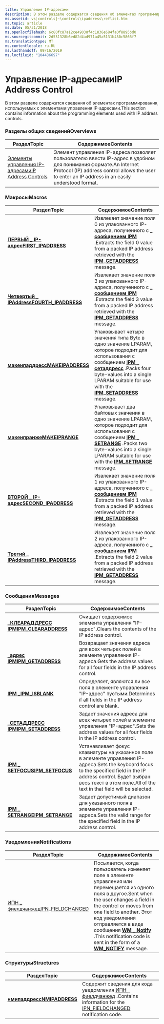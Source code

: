 ```yaml
---
title: Управление IP-адресами
description: В этом разделе содержатся сведения об элементах программирования, используемых с элементами управления IP-адресами.
ms.assetid: vs|controls|~\controls\ipaddress\reflist.htm
ms.topic: article
ms.date: 05/31/2018
ms.openlocfilehash: 6c80fc87a12ce49038f4c1836e684fa0f8895bd0
ms.sourcegitcommit: 2d531328b6ed82d4ad971a45a5131b430c5866f7
ms.translationtype: MT
ms.contentlocale: ru-RU
ms.lasthandoff: 09/16/2019
ms.locfileid: "104486697"
---
```

# <a name="ip-address-control"></a><span data-ttu-id="e86e5-103">Управление IP-адресами</span><span class="sxs-lookup"><span data-stu-id="e86e5-103">IP Address Control</span></span>

<span data-ttu-id="e86e5-104">В этом разделе содержатся сведения об элементах программирования, используемых с элементами управления IP-адресами.</span><span class="sxs-lookup"><span data-stu-id="e86e5-104">This section contains information about the programming elements used with IP address controls.</span></span>

### <a name="overviews"></a><span data-ttu-id="e86e5-105">Разделы общих сведений</span><span class="sxs-lookup"><span data-stu-id="e86e5-105">Overviews</span></span>



| <span data-ttu-id="e86e5-106">Раздел</span><span class="sxs-lookup"><span data-stu-id="e86e5-106">Topic</span></span>                                          | <span data-ttu-id="e86e5-107">Содержимое</span><span class="sxs-lookup"><span data-stu-id="e86e5-107">Contents</span></span>                                                                                                                    |
|------------------------------------------------|-----------------------------------------------------------------------------------------------------------------------------|
| [<span data-ttu-id="e86e5-108">Элементы управления IP-адресами</span><span class="sxs-lookup"><span data-stu-id="e86e5-108">IP Address Controls</span></span>](ip-address-controls.md) | <span data-ttu-id="e86e5-109">Элемент управления IP-адреса позволяет пользователю ввести IP-адрес в удобном для понимания формате.</span><span class="sxs-lookup"><span data-stu-id="e86e5-109">An Internet Protocol (IP) address control allows the user to enter an IP address in an easily understood format.</span></span><br/> |



 

### <a name="macros"></a><span data-ttu-id="e86e5-110">Макросы</span><span class="sxs-lookup"><span data-stu-id="e86e5-110">Macros</span></span>



| <span data-ttu-id="e86e5-111">Раздел</span><span class="sxs-lookup"><span data-stu-id="e86e5-111">Topic</span></span>                                         | <span data-ttu-id="e86e5-112">Содержимое</span><span class="sxs-lookup"><span data-stu-id="e86e5-112">Contents</span></span>                                                                                                                              |
|-----------------------------------------------|---------------------------------------------------------------------------------------------------------------------------------------|
| [<span data-ttu-id="e86e5-113">**ПЕРВЫЙ \_ IP-адрес**</span><span class="sxs-lookup"><span data-stu-id="e86e5-113">**FIRST\_IPADDRESS**</span></span>](/windows/desktop/api/Commctrl/nf-commctrl-first_ipaddress)   | <span data-ttu-id="e86e5-114">Извлекает значение поля 0 из упакованного IP-адреса, полученного с [**\_ сообщением IPM**](ipm-getaddress.md) .</span><span class="sxs-lookup"><span data-stu-id="e86e5-114">Extracts the field 0 value from a packed IP address retrieved with the [**IPM\_GETADDRESS**](ipm-getaddress.md) message.</span></span> <br/> |
| [<span data-ttu-id="e86e5-115">**Четвертый \_ IPAddress**</span><span class="sxs-lookup"><span data-stu-id="e86e5-115">**FOURTH\_IPADDRESS**</span></span>](/windows/desktop/api/Commctrl/nf-commctrl-fourth_ipaddress) | <span data-ttu-id="e86e5-116">Извлекает значение поля 3 из упакованного IP-адреса, полученного с [**\_ сообщением IPM**](ipm-getaddress.md) .</span><span class="sxs-lookup"><span data-stu-id="e86e5-116">Extracts the field 3 value from a packed IP address retrieved with the [**IPM\_GETADDRESS**](ipm-getaddress.md) message.</span></span> <br/> |
| [<span data-ttu-id="e86e5-117">**макеипаддресс**</span><span class="sxs-lookup"><span data-stu-id="e86e5-117">**MAKEIPADDRESS**</span></span>](/windows/desktop/api/Commctrl/nf-commctrl-makeipaddress)        | <span data-ttu-id="e86e5-118">Упаковывает четыре значения типа Byte в одно значение LPARAM, которое подходит для использования с сообщением [**IPM \_ сетаддресс**](ipm-setaddress.md) .</span><span class="sxs-lookup"><span data-stu-id="e86e5-118">Packs four byte-values into a single LPARAM suitable for use with the [**IPM\_SETADDRESS**](ipm-setaddress.md) message.</span></span> <br/>  |
| [<span data-ttu-id="e86e5-119">**макеипранже**</span><span class="sxs-lookup"><span data-stu-id="e86e5-119">**MAKEIPRANGE**</span></span>](/windows/desktop/api/Commctrl/nf-commctrl-makeiprange)            | <span data-ttu-id="e86e5-120">Упаковывает два байтовых значения в одно значение LPARAM, которое подходит для использования с сообщением [**IPM \_ SETRANGE**](ipm-setrange.md) .</span><span class="sxs-lookup"><span data-stu-id="e86e5-120">Packs two byte-values into a single LPARAM suitable for use with the [**IPM\_SETRANGE**](ipm-setrange.md) message.</span></span> <br/>       |
| [<span data-ttu-id="e86e5-121">**ВТОРОЙ \_ IP-адрес**</span><span class="sxs-lookup"><span data-stu-id="e86e5-121">**SECOND\_IPADDRESS**</span></span>](/windows/desktop/api/Commctrl/nf-commctrl-second_ipaddress) | <span data-ttu-id="e86e5-122">Извлекает значение поля 1 из упакованного IP-адреса, полученного с [**\_ сообщением IPM**](ipm-getaddress.md) .</span><span class="sxs-lookup"><span data-stu-id="e86e5-122">Extracts the field 1 value from a packed IP address retrieved with the [**IPM\_GETADDRESS**](ipm-getaddress.md) message.</span></span> <br/> |
| [<span data-ttu-id="e86e5-123">**Третий \_ IPAddress**</span><span class="sxs-lookup"><span data-stu-id="e86e5-123">**THIRD\_IPADDRESS**</span></span>](/windows/desktop/api/Commctrl/nf-commctrl-third_ipaddress)   | <span data-ttu-id="e86e5-124">Извлекает значение поля 2 из упакованного IP-адреса, полученного с [**\_ сообщением IPM**](ipm-getaddress.md) .</span><span class="sxs-lookup"><span data-stu-id="e86e5-124">Extracts the field 2 value from a packed IP address retrieved with the [**IPM\_GETADDRESS**](ipm-getaddress.md) message.</span></span> <br/> |



 

### <a name="messages"></a><span data-ttu-id="e86e5-125">Сообщения</span><span class="sxs-lookup"><span data-stu-id="e86e5-125">Messages</span></span>



| <span data-ttu-id="e86e5-126">Раздел</span><span class="sxs-lookup"><span data-stu-id="e86e5-126">Topic</span></span>                                         | <span data-ttu-id="e86e5-127">Содержимое</span><span class="sxs-lookup"><span data-stu-id="e86e5-127">Contents</span></span>                                                                                                                              |
|-----------------------------------------------|---------------------------------------------------------------------------------------------------------------------------------------|
| [<span data-ttu-id="e86e5-128">**\_КЛЕАРАДДРЕСС IPM**</span><span class="sxs-lookup"><span data-stu-id="e86e5-128">**IPM\_CLEARADDRESS**</span></span>](ipm-clearaddress.md) | <span data-ttu-id="e86e5-129">Очищает содержимое элемента управления "IP-адрес".</span><span class="sxs-lookup"><span data-stu-id="e86e5-129">Clears the contents of the IP address control.</span></span> <br/>                                                                            |
| [<span data-ttu-id="e86e5-130">**\_адрес IPM**</span><span class="sxs-lookup"><span data-stu-id="e86e5-130">**IPM\_GETADDRESS**</span></span>](ipm-getaddress.md)     | <span data-ttu-id="e86e5-131">Возвращает значения адреса для всех четырех полей в элементе управления IP-адреса.</span><span class="sxs-lookup"><span data-stu-id="e86e5-131">Gets the address values for all four fields in the IP address control.</span></span> <br/>                                                    |
| [<span data-ttu-id="e86e5-132">**IPM \_**</span><span class="sxs-lookup"><span data-stu-id="e86e5-132">**IPM\_ISBLANK**</span></span>](ipm-isblank.md)           | <span data-ttu-id="e86e5-133">Определяет, являются ли все поля в элементе управления "IP-адрес" пустыми.</span><span class="sxs-lookup"><span data-stu-id="e86e5-133">Determines if all fields in the IP address control are blank.</span></span> <br/>                                                             |
| [<span data-ttu-id="e86e5-134">**\_СЕТАДДРЕСС IPM**</span><span class="sxs-lookup"><span data-stu-id="e86e5-134">**IPM\_SETADDRESS**</span></span>](ipm-setaddress.md)     | <span data-ttu-id="e86e5-135">Задает значения адреса для всех четырех полей в элементе управления "IP-адрес".</span><span class="sxs-lookup"><span data-stu-id="e86e5-135">Sets the address values for all four fields in the IP address control.</span></span> <br/>                                                    |
| [<span data-ttu-id="e86e5-136">**IPM \_ SETFOCUS**</span><span class="sxs-lookup"><span data-stu-id="e86e5-136">**IPM\_SETFOCUS**</span></span>](ipm-setfocus.md)         | <span data-ttu-id="e86e5-137">Устанавливает фокус клавиатуры на указанное поле в элементе управления IP-адреса.</span><span class="sxs-lookup"><span data-stu-id="e86e5-137">Sets the keyboard focus to the specified field in the IP address control.</span></span> <span data-ttu-id="e86e5-138">Будет выбран весь текст в этом поле.</span><span class="sxs-lookup"><span data-stu-id="e86e5-138">All of the text in that field will be selected.</span></span> <br/> |
| [<span data-ttu-id="e86e5-139">**IPM \_ SETRANGE**</span><span class="sxs-lookup"><span data-stu-id="e86e5-139">**IPM\_SETRANGE**</span></span>](ipm-setrange.md)         | <span data-ttu-id="e86e5-140">Задает допустимый диапазон для указанного поля в элементе управления IP-адреса.</span><span class="sxs-lookup"><span data-stu-id="e86e5-140">Sets the valid range for the specified field in the IP address control.</span></span> <br/>                                                   |



 

### <a name="notifications"></a><span data-ttu-id="e86e5-141">Уведомления</span><span class="sxs-lookup"><span data-stu-id="e86e5-141">Notifications</span></span>



| <span data-ttu-id="e86e5-142">Раздел</span><span class="sxs-lookup"><span data-stu-id="e86e5-142">Topic</span></span>                                     | <span data-ttu-id="e86e5-143">Содержимое</span><span class="sxs-lookup"><span data-stu-id="e86e5-143">Contents</span></span>                                                                                                                                                                                   |
|-------------------------------------------|--------------------------------------------------------------------------------------------------------------------------------------------------------------------------------------------|
| [<span data-ttu-id="e86e5-144">ИПН \_ фиелдчанжед</span><span class="sxs-lookup"><span data-stu-id="e86e5-144">IPN\_FIELDCHANGED</span></span>](ipn-fieldchanged.md) | <span data-ttu-id="e86e5-145">Посылается, когда пользователь изменяет поле в элементе управления или перемещается из одного поля в другое.</span><span class="sxs-lookup"><span data-stu-id="e86e5-145">Sent when the user changes a field in the control or moves from one field to another.</span></span> <span data-ttu-id="e86e5-146">Этот код уведомления отправляется в виде сообщения [**WM \_ Notify**](wm-notify.md) .</span><span class="sxs-lookup"><span data-stu-id="e86e5-146">This notification code is sent in the form of a [**WM\_NOTIFY**](wm-notify.md) message.</span></span> <br/> |



 

### <a name="structures"></a><span data-ttu-id="e86e5-147">Структуры</span><span class="sxs-lookup"><span data-stu-id="e86e5-147">Structures</span></span>



| <span data-ttu-id="e86e5-148">Раздел</span><span class="sxs-lookup"><span data-stu-id="e86e5-148">Topic</span></span>                              | <span data-ttu-id="e86e5-149">Содержимое</span><span class="sxs-lookup"><span data-stu-id="e86e5-149">Contents</span></span>                                                                                              |
|------------------------------------|-------------------------------------------------------------------------------------------------------|
| [<span data-ttu-id="e86e5-150">**нмипаддресс**</span><span class="sxs-lookup"><span data-stu-id="e86e5-150">**NMIPADDRESS**</span></span>](/windows/win32/api/commctrl/ns-commctrl-nmipaddress) | <span data-ttu-id="e86e5-151">Содержит сведения для кода уведомления [ИПН \_ фиелдчанжед](ipn-fieldchanged.md) .</span><span class="sxs-lookup"><span data-stu-id="e86e5-151">Contains information for the [IPN\_FIELDCHANGED](ipn-fieldchanged.md) notification code.</span></span> <br/> |



 

 

 





